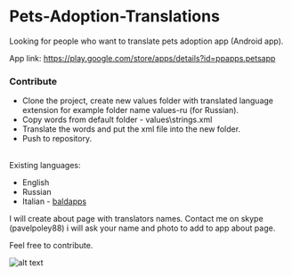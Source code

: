# Pets-Adoption-Translations

Looking for people who want to translate pets adoption app (Android app).

App link:
https://play.google.com/store/apps/details?id=ppapps.petsapp

### Contribute
+ Clone the project, create new values folder with translated language extension for example folder name values-ru (for Russian).<br/>
+ Copy words from default folder - values\strings.xml<br />
+ Translate the words and put the xml file into the new folder.<br />
+ Push to repository.<br /><br />


Existing languages:
+ English
+ Russian
+ Italian - [baldapps](https://github.com/baldapps)

I will create about page with translators names.
Contact me on skype (pavelpoley88) i will ask your name and photo to add to app about page.

Feel free to contribute.


![alt text](https://github.com/pavelpoley/Pets-Adoption-Translations/blob/master/pets_adoption_screens.png)
